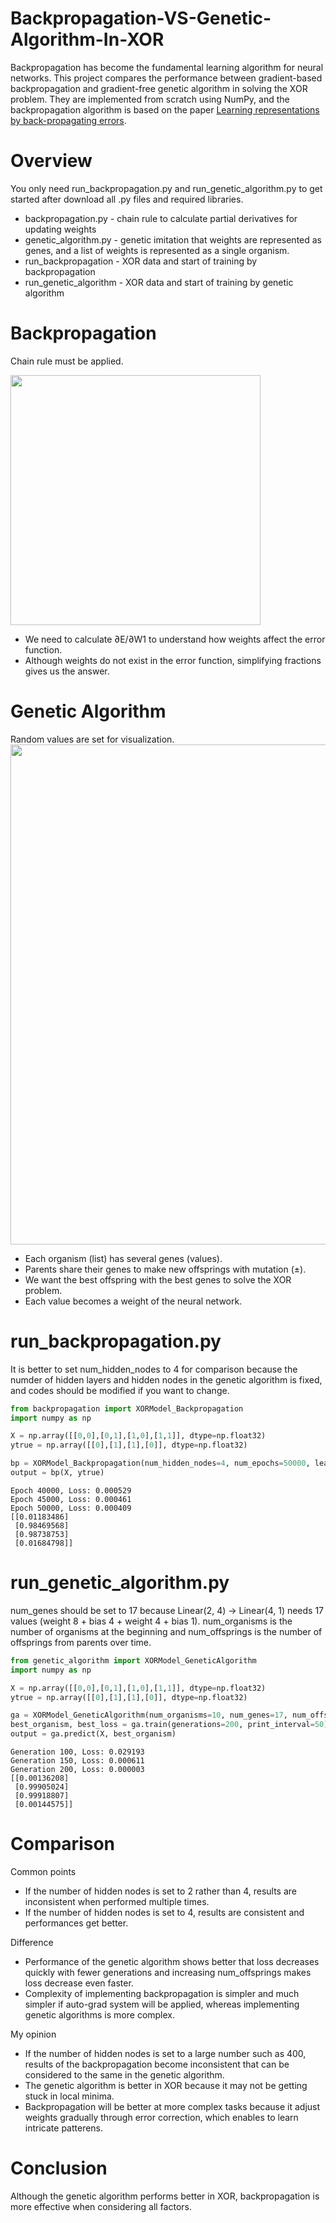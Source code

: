 # Backpropagation-VS-Genetic-Algorithm-In-XOR
Backpropagation has become the fundamental learning algorithm for neural networks. This project compares the performance between gradient-based backpropagation and gradient-free genetic algorithm in solving the XOR problem. They are implemented from scratch using NumPy, and the backpropagation algorithm is based on the paper [Learning representations by back-propagating errors](https://www.iro.umontreal.ca/~vincentp/ift3395/lectures/backprop_old.pdf).

# Overview
You only need run_backpropagation.py and run_genetic_algorithm.py to get started after download all .py files and required libraries.
- backpropagation.py - chain rule to calculate partial derivatives for updating weights
- genetic_algorithm.py - genetic imitation that weights are represented as genes, and a list of weights is represented as a single organism.
- run_backpropagation - XOR data and start of training by backpropagation
- run_genetic_algorithm - XOR data and start of training by genetic algorithm

# Backpropagation
Chain rule must be applied.

<img src="https://github.com/user-attachments/assets/d4ef2d70-a51e-4937-b429-80dff05ef741" width="400">

- We need to calculate ∂E/∂W1 to understand how weights affect the error function.
- Although weights do not exist in the error function, simplifying fractions gives us the answer.

# Genetic Algorithm
Random values are set for visualization.
<img src="https://github.com/user-attachments/assets/d24f8f56-1254-4fdc-8c24-c0fd0b655d77" width="800">

- Each organism (list) has several genes (values).
- Parents share their genes to make new offsprings with mutation (±).
- We want the best offspring with the best genes to solve the XOR problem.
- Each value becomes a weight of the neural network.

# run_backpropagation.py
It is better to set num_hidden_nodes to 4 for comparison because the numder of hidden layers and hidden nodes in the genetic algorithm is fixed, and codes should be modified if you want to change.
```python
from backpropagation import XORModel_Backpropagation
import numpy as np

X = np.array([[0,0],[0,1],[1,0],[1,1]], dtype=np.float32)
ytrue = np.array([[0],[1],[1],[0]], dtype=np.float32)

bp = XORModel_Backpropagation(num_hidden_nodes=4, num_epochs=50000, learning_rate=0.1, print_interval=5000)
output = bp(X, ytrue)
```
```text
Epoch 40000, Loss: 0.000529
Epoch 45000, Loss: 0.000461
Epoch 50000, Loss: 0.000409
[[0.01183486]
 [0.98469568]
 [0.98738753]
 [0.01684798]]
```

# run_genetic_algorithm.py
num_genes should be set to 17 because Linear(2, 4) -> Linear(4, 1) needs 17 values (weight 8 + bias 4 + weight 4 + bias 1). num_organisms is the number of organisms at the beginning and num_offsprings is the number of offsprings from parents over time.
```python
from genetic_algorithm import XORModel_GeneticAlgorithm
import numpy as np

X = np.array([[0,0],[0,1],[1,0],[1,1]], dtype=np.float32)
ytrue = np.array([[0],[1],[1],[0]], dtype=np.float32)

ga = XORModel_GeneticAlgorithm(num_organisms=10, num_genes=17, num_offsprings=20, X=X, ytrue=ytrue)
best_organism, best_loss = ga.train(generations=200, print_interval=50)
output = ga.predict(X, best_organism)
```
```text
Generation 100, Loss: 0.029193
Generation 150, Loss: 0.000611
Generation 200, Loss: 0.000003
[[0.00136208]
 [0.99905024]
 [0.99918807]
 [0.00144575]]
```

# Comparison
Common points
- If the number of hidden nodes is set to 2 rather than 4, results are inconsistent when performed multiple times.
- If the number of hidden nodes is set to 4, results are consistent and performances get better.

Difference
- Performance of the genetic algorithm shows better that loss decreases quickly with fewer generations and increasing num_offsprings makes loss decrease even faster. 
- Complexity of implementing backpropagation is simpler and much simpler if auto-grad system will be applied, whereas implementing genetic algorithms is more complex.

My opinion
- If the number of hidden nodes is set to a large number such as 400, results of the backpropagation become inconsistent that can be considered to the same in the genetic algorithm.
- The genetic algorithm is better in XOR because it may not be getting stuck in local minima.
- Backpropagation will be better at more complex tasks because it adjust weights gradually through error correction, which enables to learn intricate patterens.

# Conclusion
Although the genetic algorithm performs better in XOR, backpropagation is more effective when considering all factors.
